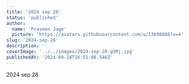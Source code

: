 ```yaml
---
title: '2024 sep 28'
status: 'published'
author:
  name: 'Praveen Juge'
  picture: 'https://avatars.githubusercontent.com/u/13696888?v=4'
slug: '2024-sep-28'
description: ''
coverImage: '../../images/2024-sep-28-g5Mj.jpg'
publishedAt: '2024-09-28T16:55:08.546Z'
---
```


2024 sep 28